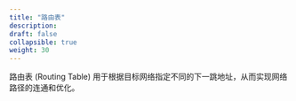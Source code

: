 ```yaml
---
title: "路由表"
description: 
draft: false
collapsible: true
weight: 30
---
```


路由表 (Routing Table) 用于根据目标网络指定不同的下一跳地址，从而实现网络路径的连通和优化。
